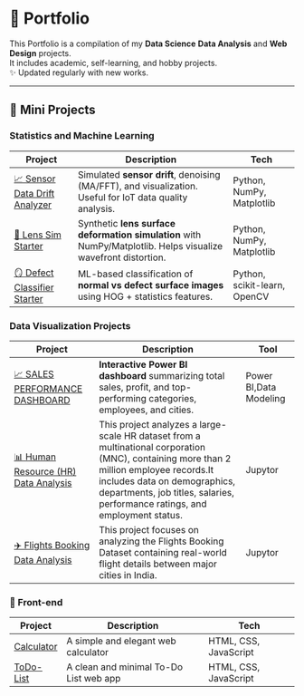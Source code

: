# 📂 Portfolio
This Portfolio is a compilation of my **Data Science** **Data Analysis** and **Web Design** projects.  
It includes academic, self-learning, and hobby projects.  
✨ Updated regularly with new works.

---

## 🔬 Mini Projects

### Statistics and Machine Learning  

| Project | Description | Tech |
|---------|-------------|------|
| [📈 Sensor Data Drift Analyzer](https://github.com/paweethida-1/Sensor-Data-Drift-Analyzer) | Simulated **sensor drift**, denoising (MA/FFT), and visualization. Useful for IoT data quality analysis. | Python, NumPy, Matplotlib |
| [🔬 Lens Sim Starter](https://github.com/paweethida-1/lens-sim-starter) | Synthetic **lens surface deformation simulation** with NumPy/Matplotlib. Helps visualize wavefront distortion. | Python, NumPy, Matplotlib |
| [🪞 Defect Classifier Starter](https://github.com/paweethida-1/defect-classifier-starter) | ML-based classification of **normal vs defect surface images** using HOG + statistics features. | Python, scikit-learn, OpenCV |


### Data Visualization Projects  

| Project | Description | Tool |
|---------|-------------|------|
| [📈 SALES PERFORMANCE DASHBOARD](https://github.com/paweethida-1/SALES-PERFORMANCE-DASHBOARD) | **Interactive Power BI dashboard** summarizing total sales, profit, and top-performing categories, employees, and cities. | Power BI,Data Modeling |
| [📊 Human Resource (HR) Data Analysis](https://github.com/paweethida-1/HR-Data-Analysis/tree/main) | This project analyzes a large-scale HR dataset from a multinational corporation (MNC), containing more than 2 million employee records.It includes data on demographics, departments, job titles, salaries, performance ratings, and employment status. | Jupytor |
| [✈️ Flights Booking Data Analysis](https://github.com/paweethida-1/Airlines-Flights-Data-Analysis) | This project focuses on analyzing the Flights Booking Dataset containing real-world flight details between major cities in India. | Jupytor |


### 🦄 Front-end  
| Project | Description | Tech |
|---------|-------------|------|
| [Calculator](https://github.com/paweethida-1/mini-calculator) | A simple and elegant web calculator |  HTML, CSS, JavaScript |
| [ToDo-List](https://github.com/paweethida-1/mini-To-Do-List) | A clean and minimal To-Do List web app  |  HTML, CSS, JavaScript |
